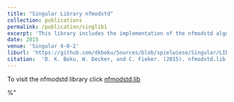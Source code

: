 ```yaml
---
title: "Singular Library nfmodstd"
collection: publications
permalink: /publication/singlib1
excerpt: 'This library includes the implementation of the nfmodstd algorithm given in the Boku et. al. paper <u><a href="http://dkboku.github.io/files/nfmodstd.pdf"> nfmodstd.pdf </a></u>'
date: 2015
venue: 'Singular 4-0-2'
liburl: 'https://github.com/dkboku/Sources/blob/spielwiese/Singular/LIB/nfmodstd.lib'
citation:  'D. K. Boku, W. Decker, and C. Fieker. (2015). nfmodstd.lib A Singular 4-0-2 library for computing Groebner bases of ideals in polynomial rings over algebraic number fields.'
---
```

To visit the nfmodstd library click <a href="https://github.com/dkboku/Sources/blob/spielwiese/Singular/LIB/nfmodstd.lib"> nfmodstd.lib </a>

%&quot;
